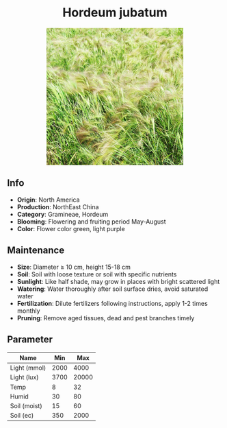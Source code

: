 <h1 align='center'>Hordeum jubatum</h1>
<p align="center">
    <img 
        align='center'
        width='320'
        src="../images/hordeum jubatum.png" 
        alt='Hordeum jubatum' />
</p>

## Info

 - **Origin**: North America
 - **Production**: NorthEast China
 - **Category**: Gramineae, Hordeum
 - **Blooming**: Flowering and fruiting period May-August
 - **Color**: Flower color green, light purple

## Maintenance

 - **Size**: Diameter ≥ 10 cm, height 15-18 cm
 - **Soil**: Soil with loose texture or soil with specific nutrients
 - **Sunlight**: Like half shade, may grow in places with bright scattered light
 - **Watering**: Water thoroughly after soil surface dries, avoid saturated water
 - **Fertilization**: Dilute fertilizers following instructions, apply 1-2 times monthly
 - **Pruning**: Remove aged tissues, dead and pest branches timely

## Parameter

| Name         | Min  | Max   |
|--------------|------|-------|
| Light (mmol) | 2000 | 4000  |
| Light (lux)  | 3700 | 20000 |
| Temp         | 8    | 32    |
| Humid        | 30   | 80    |
| Soil (moist) | 15   | 60    |
| Soil (ec)    | 350  | 2000  |